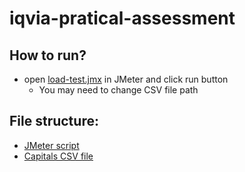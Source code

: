 # iqvia-pratical-assessment
## How to run?
- open [load-test.jmx](https://github.com/majsl243/iqvia-pratical-assessment/blob/master/assessment-2/load-test.jmx) in JMeter and click run button
    - You may need to change CSV file path 

## File structure:
- [JMeter script](https://github.com/majsl243/iqvia-pratical-assessment/blob/master/assessment-2/load-test.jmx)
- [Capitals CSV file](https://github.com/majsl243/iqvia-pratical-assessment/blob/master/assessment-2/capitals-data-set.csv)
